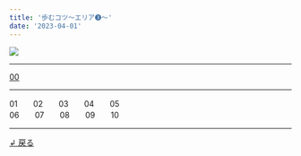 ```yaml
---
title: '歩むコツ～エリア➌～'
date: '2023-04-01'
---
```

![](/images/33.jpg)
***
[00](/posts/33_00)
***
01　　02　　03　　04　　05  
06　　07　　08　　09　　10
***
[ ↲ 戻る ](/posts/0)
